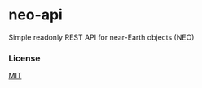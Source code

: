 # neo-api
Simple readonly REST API for near-Earth objects (NEO)

### License
[MIT](https://opensource.org/licenses/MIT)
